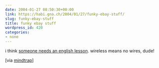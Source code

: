 ```yaml
---
date: 2004-01-27 08:50:30+00:00
link: https://habi.gna.ch/2004/01/27/funky-ebay-stuff/
slug: funky-ebay-stuff
title: funky ebay stuff
wordpress_id: 420
categories:
- none
---
```


i think [someone needs an english lesson](http://cgi.ebay.de/ws/eBayISAPI.dll?ViewItem&item=3069976001&category=2680).
wireless means no wires, dude!

[via [mindtrap](http://www.bsd-network.org/weblog/archives/2004/01/24/quicklinks/)]
